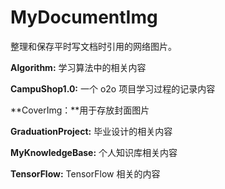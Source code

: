 # MyDocumentImg

整理和保存平时写文档时引用的网络图片。

**Algorithm:** 学习算法中的相关内容

**CampuShop1.0:** 一个 o2o 项目学习过程的记录内容

**CoverImg：**用于存放封面图片

**GraduationProject:** 毕业设计的相关内容

**MyKnowledgeBase:** 个人知识库相关内容

**TensorFlow:** TensorFlow 相关的内容